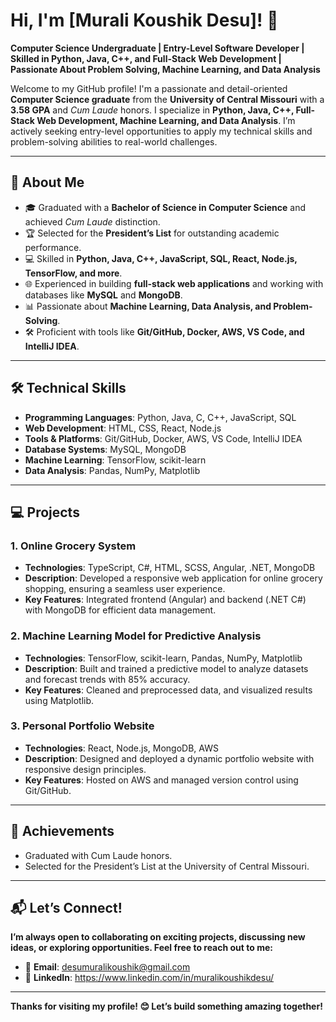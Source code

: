 # Hi, I'm [Murali Koushik Desu]! 👋  
**Computer Science Undergraduate | Entry-Level Software Developer | Skilled in Python, Java, C++, and Full-Stack Web Development | Passionate About Problem Solving, Machine Learning, and Data Analysis**

Welcome to my GitHub profile! I'm a passionate and detail-oriented **Computer Science graduate** from the **University of Central Missouri** with a **3.58 GPA** and *Cum Laude* honors. I specialize in **Python, Java, C++, Full-Stack Web Development, Machine Learning, and Data Analysis**. I’m actively seeking entry-level opportunities to apply my technical skills and problem-solving abilities to real-world challenges.  

---

## 🚀 **About Me**  
- 🎓 Graduated with a **Bachelor of Science in Computer Science** and achieved *Cum Laude* distinction.  
- 🏆 Selected for the **President’s List** for outstanding academic performance.  
- 💻 Skilled in **Python, Java, C++, JavaScript, SQL, React, Node.js, TensorFlow, and more**.  
- 🌐 Experienced in building **full-stack web applications** and working with databases like **MySQL** and **MongoDB**.  
- 📊 Passionate about **Machine Learning, Data Analysis, and Problem-Solving**.  
- 🛠️ Proficient with tools like **Git/GitHub, Docker, AWS, VS Code, and IntelliJ IDEA**.  

---

## 🛠️ **Technical Skills**  
- **Programming Languages**: Python, Java, C, C++, JavaScript, SQL
- **Web Development**: HTML, CSS, React, Node.js
- **Tools & Platforms**: Git/GitHub, Docker, AWS, VS Code, IntelliJ IDEA
- **Database Systems**: MySQL, MongoDB
- **Machine Learning**: TensorFlow, scikit-learn
- **Data Analysis**: Pandas, NumPy, Matplotlib

---

## 💻 **Projects**  

### 1. **Online Grocery System**  
- **Technologies**: TypeScript, C#, HTML, SCSS, Angular, .NET, MongoDB
- **Description**: Developed a responsive web application for online grocery shopping, ensuring a seamless user experience.
- **Key Features**: Integrated frontend (Angular) and backend (.NET C#) with MongoDB for efficient data management.

### 2. **Machine Learning Model for Predictive Analysis**
- **Technologies**: TensorFlow, scikit-learn, Pandas, NumPy, Matplotlib
- **Description**: Built and trained a predictive model to analyze datasets and forecast trends with 85% accuracy.
- **Key Features**: Cleaned and preprocessed data, and visualized results using Matplotlib.

### 3. **Personal Portfolio Website**
- **Technologies**: React, Node.js, MongoDB, AWS
- **Description**: Designed and deployed a dynamic portfolio website with responsive design principles.
- **Key Features**: Hosted on AWS and managed version control using Git/GitHub.

---

## 🏅 **Achievements**

- Graduated with Cum Laude honors.
- Selected for the President’s List at the University of Central Missouri.

---

## 📬 Let’s Connect!
**I’m always open to collaborating on exciting projects, discussing new ideas, or exploring opportunities. Feel free to reach out to me:**
- 📧 **Email**: desumuralikoushik@gmail.com
- 💼 **LinkedIn**: https://www.linkedin.com/in/muralikoushikdesu/

---

**Thanks for visiting my profile! 😊
Let’s build something amazing together!**

